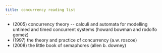 ```yaml
---
title: concurrency reading list
---
```


- (2005) concurrency theory -- calculi and automata for modelling untimed and timed concurrent systems (howard bowman and rodolfo gomez)
- (1997) the theory and practice of concurrency (a.w. roscoe)
- (2008) the little book of semaphores (allen b. downey)
